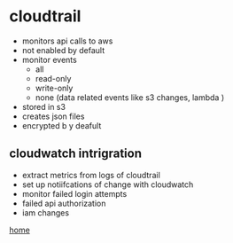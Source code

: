 # cloudtrail

- monitors api calls to aws
- not enabled by default
- monitor events
  - all
  - read-only
  - write-only
  - none (data related events like s3 changes, lambda )
- stored in s3
- creates json files
- encrypted b y deafult

## cloudwatch intrigration

- extract metrics from logs of cloudtrail
- set up notiifcations of change with cloudwatch
- monitor failed login attempts
- failed api authorization
- iam changes

[home](../README.md)